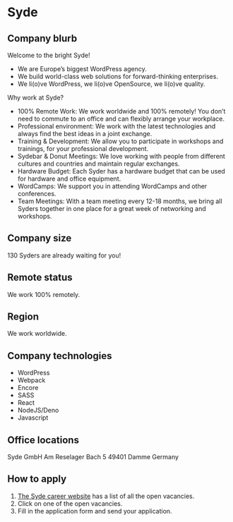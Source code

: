# Syde

## Company blurb
Welcome to the bright Syde!
- We are Europe’s biggest WordPress agency.
- We build world-class web solutions for forward-thinking enterprises.
- We li(o)ve WordPress, we li(o)ve OpenSource, we li(o)ve quality.

Why work at Syde?
* 100% Remote Work: We work worldwide and 100% remotely! You don’t need to commute to an office and can flexibly arrange your workplace.
* Professional environment: We work with the latest technologies and always find the best ideas in a joint exchange.
* Training & Development: We allow you to participate in workshops and trainings, for your professional development.
* Sydebar & Donut Meetings: We love working with people from different cultures and countries and maintain regular exchanges.
* Hardware Budget: Each Syder has a hardware budget that can be used for hardware and office equipment.
* WordCamps: We support you in attending WordCamps and other conferences.
* Team Meetings: With a team meeting every 12-18 months, we bring all Syders together in one place for a great week of networking and workshops.

## Company size
130 Syders are already waiting for you!

## Remote status
We work 100% remotely.

## Region
We work worldwide.

## Company technologies
* WordPress
* Webpack
* Encore
* SASS
* React
* NodeJS/Deno
* Javascript

## Office locations
Syde GmbH
Am Reselager Bach 5
49401 Damme
Germany

## How to apply
1) [The Syde career website](https://syde.com/career/) has a list of all the open vacancies.
2) Click on one of the open vacancies.
3) Fill in the application form and send your application.
